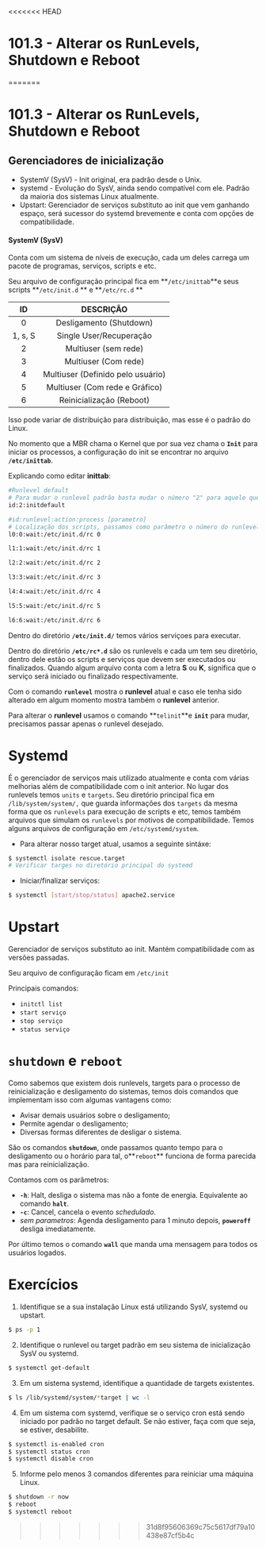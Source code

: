 <<<<<<< HEAD
# 101.3 - Alterar os RunLevels, Shutdown e Reboot 
=======
# 101.3 - Alterar os RunLevels, Shutdown e Reboot 



## Gerenciadores de inicialização

- SystemV (SysV) - Init original, era padrão desde o Unix.
- systemd - Evolução do SysV, ainda sendo compatível com ele. Padrão da maioria dos sistemas Linux atualmente.
- Upstart: Gerenciador de serviços substituto ao init que vem ganhando espaço, será sucessor do systemd brevemente e conta com opções de compatibilidade.



#### SystemV (SysV)



Conta com um sistema de níveis de execução, cada um deles carrega um pacote de programas, serviços, scripts e etc.

Seu arquivo de configuração principal fica em  **`/etc/inittab`**e seus scripts  **`/etc/init.d` ** e **`/etc/rc.d` **





|   ID    |             DESCRIÇÃO             |
| :-----: | :-------------------------------: |
|    0    |      Desligamento (Shutdown)      |
| 1, s, S |      Single User/Recuperação      |
|    2    |       Multiuser (sem rede)        |
|    3    |       Multiuser (Com rede)        |
|    4    | Multiuser (Definido pelo usuário) |
|    5    |  Multiuser (Com rede e Gráfico)   |
|    6    |     Reinicialização (Reboot)      |

 

Isso pode variar de distribuição para distribuição, mas esse é o padrão do Linux.



No momento que a MBR chama o Kernel que por sua vez chama o **`Init`** para iniciar os processos, a configuração do init se encontrar no arquivo **`/etc/inittab`**.

Explicando como editar **inittab**:

```bash
#Runlevel default
# Para mudar o runlevel padrão basta mudar o número "2" para aquele que deseja
id:2:initdefault

#id:runlevel:action:process [parametro]
# Localização dos scripts, passamos como parâmetro o número do runlevel desejado
l0:0:wait:/etc/init.d/rc 0

l1:1:wait:/etc/init.d/rc 1

l2:2:wait:/etc/init.d/rc 2

l3:3:wait:/etc/init.d/rc 3

l4:4:wait:/etc/init.d/rc 4

l5:5:wait:/etc/init.d/rc 5

l6:6:wait:/etc/init.d/rc 6
```

Dentro do diretório **`/etc/init.d/`** temos vários serviçoes para executar.

Dentro do diretório **`/etc/rc*.d`** são os runlevels e cada um tem seu diretório, dentro dele estão os scripts e serviços que devem ser executados ou finalizados. Quando algum arquivo conta com a letra **S** ou **K**, significa que o serviço será iniciado ou finalizado respectivamente.

 

Com o comando **`runlevel`** mostra o **runlevel** atual e caso ele tenha sido alterado em algum momento mostra também o **runlevel** anterior.

Para alterar o **runlevel** usamos o comando **`telinit`**e **`init`** para mudar, precisamos passar apenas o runlevel desejado.



# Systemd

É o gerenciador de serviços mais utilizado atualmente e conta com várias melhorias além de compatibilidade com o init anterior. No lugar dos runlevels temos `units` e `targets`. Seu diretório principal fica em `/lib/system/system/,` que guarda informações dos `targets` da mesma forma que os `runlevels` para execução de scripts e etc, temos também arquivos que simulam os `runlevels` por motivos de compatibilidade. Temos alguns arquivos de configuração em `/etc/systemd/system`.



- Para alterar nosso target atual, usamos a seguinte sintáxe:

```bash
$ systemctl isolate rescue.target
# Verificar targes no diretório principal do systemd
```



- Iniciar/finalizar serviços:

```bash
$ systemctl [start/stop/status] apache2.service
```



# Upstart

Gerenciador de serviços substituto ao init. Mantém compatibilidade com as versões passadas.

Seu arquivo de configuração ficam em `/etc/init`

Principais comandos:

- `initctl list`
- `start serviço`
- `stop serviço`
- `status serviço`





# `shutdown` e `reboot`

Como sabemos que existem dois runlevels, targets para o processo de reinicialização e desligamento do sistemas, temos dois comandos que implementam isso com algumas vantagens como:

- Avisar demais usuários sobre o desligamento;
- Permite agendar o desligamento;
- Diversas formas diferentes de desligar o sistema.



São os comandos **`shutdown`**, onde passamos quanto tempo para o desligamento ou o horário para tal, o**`reboot`** funciona de forma parecida mas para reinicialização.



Contamos com os parâmetros:

- **`-h`**: Halt, desliga o sistema mas não a fonte de energia. Equivalente ao comando **`halt`**.
- **`-c`**: Cancel, cancela o evento *schedulado*.
- *sem parametros*: Agenda desligamento para 1 minuto depois, **`poweroff`** desliga imediatamente.



Por último temos o comando **`wall`** que manda uma mensagem para todos os usuários logados.



# Exercícios

1. Identifique se a sua instalação Linux está utilizando SysV, systemd ou upstart. 

```bash
$ ps -p 1
```



2. Identifique o runlevel ou target padrão em seu sistema de inicialização SysV ou systemd.

```bash
$ systemctl get-default 
```



3. Em um sistema systemd, identifique a quantidade de targets existentes.

```bash
$ ls /lib/systemd/system/*target | wc -l
```



4. Em um sistema com systemd, verifique se o serviço cron está sendo  iniciado por padrão no target default. Se não estiver, faça com que  seja, se estiver, desabilite.

```bash
$ systemctl is-enabled cron
$ systemctl status cron
$ systemctl disable cron
```



5. Informe pelo menos 3 comandos diferentes para reiniciar uma máquina Linux.

```bash
$ shutdown -r now
$ reboot 
$ systemctl reboot
```

>>>>>>> 31d8f95606369c75c5617df79a10438e87cf5b4c
